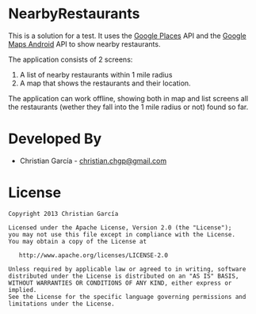 NearbyRestaurants
=================

This is a solution for a test. It uses the [Google Places][1] API and the [Google Maps Android][2] API to show nearby restaurants.

The application consists of 2 screens:
1. A list of nearby restaurants within 1 mile radius
2. A map that shows the restaurants and their location.

The application can work offline, showing both in map and list screens all the restaurants (wether they fall into the 1 mile radius or not)
found so far.

Developed By
============

* Christian García - <christian.chgp@gmail.com>


License
=======

    Copyright 2013 Christian García

    Licensed under the Apache License, Version 2.0 (the "License");
    you may not use this file except in compliance with the License.
    You may obtain a copy of the License at

       http://www.apache.org/licenses/LICENSE-2.0

    Unless required by applicable law or agreed to in writing, software
    distributed under the License is distributed on an "AS IS" BASIS,
    WITHOUT WARRANTIES OR CONDITIONS OF ANY KIND, either express or implied.
    See the License for the specific language governing permissions and
    limitations under the License.


[1]: https://developers.google.com/places/documentation/search
[2]: http://developer.android.com/google/play-services/maps.html
